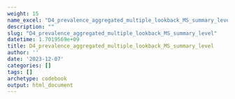 ```yaml
---
weight: 15
name_excel: "D4_prevalence_aggregated_multiple_lookback_MS_summary_level.xlsx"
description: ""
slug: "D4_prevalence_aggregated_multiple_lookback_MS_summary_level"
datetime: 1.7019569e+09
title: D4_prevalence_aggregated_multiple_lookback_MS_summary_level
author: ''
date: '2023-12-07'
categories: []
tags: []
archetype: codebook
output: html_document
---
```


<div class="tabcontent"></div>
